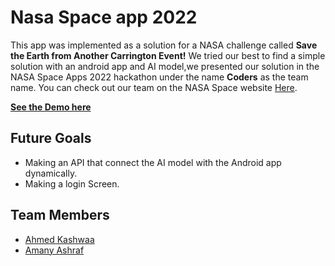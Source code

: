 # Nasa Space app 2022
This app was implemented as a solution for a NASA challenge called **Save the Earth from Another Carrington Event!**
We tried our best to find a simple solution with an android app and AI model,we presented our solution in the NASA Space Apps 2022 hackathon
under the name **Coders** as the team name.
You can check out our team on the NASA Space website [Here](https://2022.spaceappschallenge.org/challenges/2022-challenges/carrington-event/teams/coders-1/project).


**[See the Demo here](https://drive.google.com/file/d/13kho1qMOOF8NnepQ_2zHYCV2Sq8Lzlcy/view)**

## Future Goals
- Making an API that connect the AI model with the Android app  dynamically.
- Making a login Screen.

## Team Members

- [Ahmed Kashwaa](https://github.com/ahmedkashwaa)
- [Amany Ashraf](https://github.com/AmanyAshraf)
